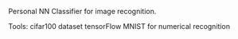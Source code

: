Personal NN Classifier for image recognition.

Tools:
cifar100 dataset
tensorFlow
MNIST for numerical recognition